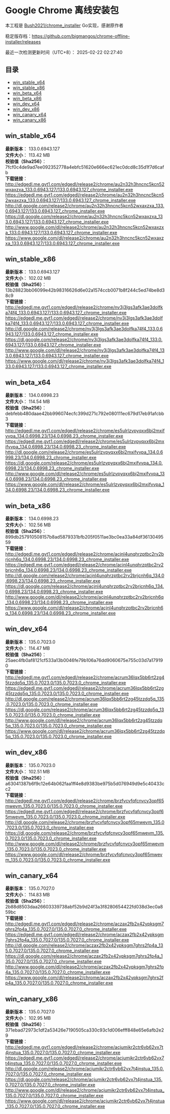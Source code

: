 # Google Chrome 离线安装包
本工程是 [Bush2021/chrome_installer](https://github.com/Bush2021/chrome_installer) Go实现，感谢原作者

稳定版存档：<https://github.com/bigmangos/chrome-offline-installer/releases>

最近一次检测更新时间（UTC+8）：
2025-02-22 02:27:40

## 目录
* [win_stable_x64](https://github.com/bigmangos/chrome-offline-installer?tab=readme-ov-file#win_stable_x64)
* [win_stable_x86](https://github.com/bigmangos/chrome-offline-installer?tab=readme-ov-file#win_stable_x86)
* [win_beta_x64](https://github.com/bigmangos/chrome-offline-installer?tab=readme-ov-file#win_beta_x64)
* [win_beta_x86](https://github.com/bigmangos/chrome-offline-installer?tab=readme-ov-file#win_beta_x86)
* [win_dev_x64](https://github.com/bigmangos/chrome-offline-installer?tab=readme-ov-file#win_dev_x64)
* [win_dev_x86](https://github.com/bigmangos/chrome-offline-installer?tab=readme-ov-file#win_dev_x86)
* [win_canary_x64](https://github.com/bigmangos/chrome-offline-installer?tab=readme-ov-file#win_canary_x64)
* [win_canary_x86](https://github.com/bigmangos/chrome-offline-installer?tab=readme-ov-file#win_canary_x86)

## win_stable_x64
**最新版本**： 133.0.6943.127  
**文件大小**： 113.42 MB  
**校验值（Sha256）**： 7fcf0c4de9ad7ee092352778a4ebfc51620e666ec621ec0dcd8c35d1f7d6cafb  
**下载链接**：
http://edgedl.me.gvt1.com/edgedl/release2/chrome/au2n32h3hncnc5kcn52wxaxzxa_133.0.6943.127/133.0.6943.127_chrome_installer.exe
https://edgedl.me.gvt1.com/edgedl/release2/chrome/au2n32h3hncnc5kcn52wxaxzxa_133.0.6943.127/133.0.6943.127_chrome_installer.exe
http://dl.google.com/release2/chrome/au2n32h3hncnc5kcn52wxaxzxa_133.0.6943.127/133.0.6943.127_chrome_installer.exe
https://dl.google.com/release2/chrome/au2n32h3hncnc5kcn52wxaxzxa_133.0.6943.127/133.0.6943.127_chrome_installer.exe
http://www.google.com/dl/release2/chrome/au2n32h3hncnc5kcn52wxaxzxa_133.0.6943.127/133.0.6943.127_chrome_installer.exe
https://www.google.com/dl/release2/chrome/au2n32h3hncnc5kcn52wxaxzxa_133.0.6943.127/133.0.6943.127_chrome_installer.exe
## win_stable_x86
**最新版本**： 133.0.6943.127  
**文件大小**： 102.02 MB  
**校验值（Sha256）**： 13b28823bb06099e42b98316626d6e02a1574ccb0071b8f244c5ed74be8d38c9  
**下载链接**：
http://edgedl.me.gvt1.com/edgedl/release2/chrome/nv3j3lgs3afk3ae3dolfka74f4_133.0.6943.127/133.0.6943.127_chrome_installer.exe
https://edgedl.me.gvt1.com/edgedl/release2/chrome/nv3j3lgs3afk3ae3dolfka74f4_133.0.6943.127/133.0.6943.127_chrome_installer.exe
http://dl.google.com/release2/chrome/nv3j3lgs3afk3ae3dolfka74f4_133.0.6943.127/133.0.6943.127_chrome_installer.exe
https://dl.google.com/release2/chrome/nv3j3lgs3afk3ae3dolfka74f4_133.0.6943.127/133.0.6943.127_chrome_installer.exe
http://www.google.com/dl/release2/chrome/nv3j3lgs3afk3ae3dolfka74f4_133.0.6943.127/133.0.6943.127_chrome_installer.exe
https://www.google.com/dl/release2/chrome/nv3j3lgs3afk3ae3dolfka74f4_133.0.6943.127/133.0.6943.127_chrome_installer.exe
## win_beta_x64
**最新版本**： 134.0.6998.23  
**文件大小**： 114.54 MB  
**校验值（Sha256）**： debfebb480daae42bb996074ecfc399d271c792e080111ec679d17eb91afcbb3  
**下载链接**：
http://edgedl.me.gvt1.com/edgedl/release2/chrome/es5ulrlzvpyqxx6bj2mxifvvpa_134.0.6998.23/134.0.6998.23_chrome_installer.exe
https://edgedl.me.gvt1.com/edgedl/release2/chrome/es5ulrlzvpyqxx6bj2mxifvvpa_134.0.6998.23/134.0.6998.23_chrome_installer.exe
http://dl.google.com/release2/chrome/es5ulrlzvpyqxx6bj2mxifvvpa_134.0.6998.23/134.0.6998.23_chrome_installer.exe
https://dl.google.com/release2/chrome/es5ulrlzvpyqxx6bj2mxifvvpa_134.0.6998.23/134.0.6998.23_chrome_installer.exe
http://www.google.com/dl/release2/chrome/es5ulrlzvpyqxx6bj2mxifvvpa_134.0.6998.23/134.0.6998.23_chrome_installer.exe
https://www.google.com/dl/release2/chrome/es5ulrlzvpyqxx6bj2mxifvvpa_134.0.6998.23/134.0.6998.23_chrome_installer.exe
## win_beta_x86
**最新版本**： 134.0.6998.23  
**文件大小**： 102.56 MB  
**校验值（Sha256）**： 899db257910508157b8ad5879331bfb205f0511ae3bc0ea33a84df3613049559  
**下载链接**：
http://edgedl.me.gvt1.com/edgedl/release2/chrome/acjnl4unqhrzptbc2rv2brjcnh6q_134.0.6998.23/134.0.6998.23_chrome_installer.exe
https://edgedl.me.gvt1.com/edgedl/release2/chrome/acjnl4unqhrzptbc2rv2brjcnh6q_134.0.6998.23/134.0.6998.23_chrome_installer.exe
http://dl.google.com/release2/chrome/acjnl4unqhrzptbc2rv2brjcnh6q_134.0.6998.23/134.0.6998.23_chrome_installer.exe
https://dl.google.com/release2/chrome/acjnl4unqhrzptbc2rv2brjcnh6q_134.0.6998.23/134.0.6998.23_chrome_installer.exe
http://www.google.com/dl/release2/chrome/acjnl4unqhrzptbc2rv2brjcnh6q_134.0.6998.23/134.0.6998.23_chrome_installer.exe
https://www.google.com/dl/release2/chrome/acjnl4unqhrzptbc2rv2brjcnh6q_134.0.6998.23/134.0.6998.23_chrome_installer.exe
## win_dev_x64
**最新版本**： 135.0.7023.0  
**文件大小**： 114.47 MB  
**校验值（Sha256）**： 25aec4fb0af8121cf533a13b0046fe79b106a76dd9060675e755c03d7a179190  
**下载链接**：
http://edgedl.me.gvt1.com/edgedl/release2/chrome/acrum36lqx5bb6rt2zg45tzzdq5q_135.0.7023.0/135.0.7023.0_chrome_installer.exe
https://edgedl.me.gvt1.com/edgedl/release2/chrome/acrum36lqx5bb6rt2zg45tzzdq5q_135.0.7023.0/135.0.7023.0_chrome_installer.exe
http://dl.google.com/release2/chrome/acrum36lqx5bb6rt2zg45tzzdq5q_135.0.7023.0/135.0.7023.0_chrome_installer.exe
https://dl.google.com/release2/chrome/acrum36lqx5bb6rt2zg45tzzdq5q_135.0.7023.0/135.0.7023.0_chrome_installer.exe
http://www.google.com/dl/release2/chrome/acrum36lqx5bb6rt2zg45tzzdq5q_135.0.7023.0/135.0.7023.0_chrome_installer.exe
https://www.google.com/dl/release2/chrome/acrum36lqx5bb6rt2zg45tzzdq5q_135.0.7023.0/135.0.7023.0_chrome_installer.exe
## win_dev_x86
**最新版本**： 135.0.7023.0  
**文件大小**： 102.51 MB  
**校验值（Sha256）**： a63041387b6f9c12e64b062faa1ff4e8d9383be975b5d076949d9e5c40433cc2  
**下载链接**：
http://edgedl.me.gvt1.com/edgedl/release2/chrome/brzfvcvfqfcnvcy3opf65mwevm_135.0.7023.0/135.0.7023.0_chrome_installer.exe
https://edgedl.me.gvt1.com/edgedl/release2/chrome/brzfvcvfqfcnvcy3opf65mwevm_135.0.7023.0/135.0.7023.0_chrome_installer.exe
http://dl.google.com/release2/chrome/brzfvcvfqfcnvcy3opf65mwevm_135.0.7023.0/135.0.7023.0_chrome_installer.exe
https://dl.google.com/release2/chrome/brzfvcvfqfcnvcy3opf65mwevm_135.0.7023.0/135.0.7023.0_chrome_installer.exe
http://www.google.com/dl/release2/chrome/brzfvcvfqfcnvcy3opf65mwevm_135.0.7023.0/135.0.7023.0_chrome_installer.exe
https://www.google.com/dl/release2/chrome/brzfvcvfqfcnvcy3opf65mwevm_135.0.7023.0/135.0.7023.0_chrome_installer.exe
## win_canary_x64
**最新版本**： 135.0.7027.0  
**文件大小**： 114.83 MB  
**校验值（Sha256）**： 2b88d8503daa26603339738abf52b9d24f3a3f8280654422fd038d3ec0a859bc  
**下载链接**：
http://edgedl.me.gvt1.com/edgedl/release2/chrome/aczax2fb2x42ypksgm7ghrs2fp4a_135.0.7027.0/135.0.7027.0_chrome_installer.exe
https://edgedl.me.gvt1.com/edgedl/release2/chrome/aczax2fb2x42ypksgm7ghrs2fp4a_135.0.7027.0/135.0.7027.0_chrome_installer.exe
http://dl.google.com/release2/chrome/aczax2fb2x42ypksgm7ghrs2fp4a_135.0.7027.0/135.0.7027.0_chrome_installer.exe
https://dl.google.com/release2/chrome/aczax2fb2x42ypksgm7ghrs2fp4a_135.0.7027.0/135.0.7027.0_chrome_installer.exe
http://www.google.com/dl/release2/chrome/aczax2fb2x42ypksgm7ghrs2fp4a_135.0.7027.0/135.0.7027.0_chrome_installer.exe
https://www.google.com/dl/release2/chrome/aczax2fb2x42ypksgm7ghrs2fp4a_135.0.7027.0/135.0.7027.0_chrome_installer.exe
## win_canary_x86
**最新版本**： 135.0.7027.0  
**文件大小**： 102.95 MB  
**校验值（Sha256）**： 371ebad72973c1df2a53426e7190505ca330c93c1d006efff848e65e6afb2e29  
**下载链接**：
http://edgedl.me.gvt1.com/edgedl/release2/chrome/acjumikr2ctr6vb62vx7t4jnstua_135.0.7027.0/135.0.7027.0_chrome_installer.exe
https://edgedl.me.gvt1.com/edgedl/release2/chrome/acjumikr2ctr6vb62vx7t4jnstua_135.0.7027.0/135.0.7027.0_chrome_installer.exe
http://dl.google.com/release2/chrome/acjumikr2ctr6vb62vx7t4jnstua_135.0.7027.0/135.0.7027.0_chrome_installer.exe
https://dl.google.com/release2/chrome/acjumikr2ctr6vb62vx7t4jnstua_135.0.7027.0/135.0.7027.0_chrome_installer.exe
http://www.google.com/dl/release2/chrome/acjumikr2ctr6vb62vx7t4jnstua_135.0.7027.0/135.0.7027.0_chrome_installer.exe
https://www.google.com/dl/release2/chrome/acjumikr2ctr6vb62vx7t4jnstua_135.0.7027.0/135.0.7027.0_chrome_installer.exe
